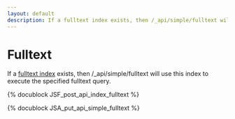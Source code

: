 ```yaml
---
layout: default
description: If a fulltext index exists, then /_api/simple/fulltext will use this index to execute the specified fulltext query
---
```

Fulltext
========

If a [fulltext index](glossary.html#fulltext-index) exists, then /_api/simple/fulltext will use this index to execute the specified fulltext query.

<!-- js/actions/api-index.js -->
{% docublock JSF_post_api_index_fulltext %}

<!-- js/actions/api-index.js -->
{% docublock JSA_put_api_simple_fulltext %}
